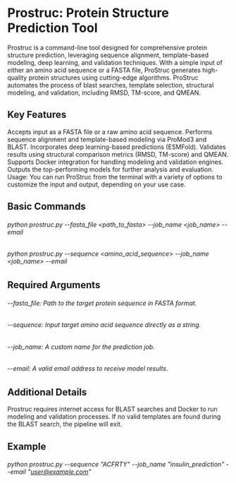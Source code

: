 # Prostruc: Protein Structure Prediction Tool

Prostruc is a command-line tool designed for comprehensive protein structure prediction, leveraging sequence alignment, template-based modeling, deep learning, and validation techniques. With a simple input of either an amino acid sequence or a FASTA file, ProStruc generates high-quality protein structures using cutting-edge algorithms. ProStruc automates the process of blast searches, template selection, structural modeling, and validation, including RMSD, TM-score, and QMEAN.

## Key Features
Accepts input as a FASTA file or a raw amino acid sequence.
Performs sequence alignment and template-based modeling via ProMod3 and BLAST.
Incorporates deep learning-based predictions (ESMFold).
Validates results using structural comparison metrics (RMSD, TM-score) and QMEAN.
Supports Docker integration for handling modeling and validation engines.
Outputs the top-performing models for further analysis and evaluation.
Usage: You can run ProStruc from the terminal with a variety of options to customize the input and output, depending on your use case.

## Basic Commands
###### python prostruc.py --fasta_file  <path_to_fasta>  --job_name <job_name>  --email <email>
###### python prostruc.py --sequence <amino_acid_sequence>  --job_name <job_name>  --email <email>


## Required Arguments
###### --fasta_file: Path to the target protein sequence in FASTA format.
###### --sequence: Input target amino acid sequence directly as a string.
###### --job_name: A custom name for the prediction job.
###### --email: A valid email address to receive model results.

## Additional Details
Prostruc requires internet access for BLAST searches and Docker to run modeling and validation processes.
If no valid templates are found during the BLAST search, the pipeline will exit.

## Example
###### python prostruc.py --sequence "ACFRTY" --job_name "insulin_prediction" --email "user@example.com"
